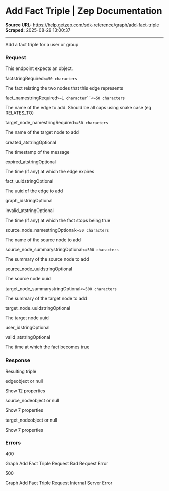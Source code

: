 # Add Fact Triple | Zep Documentation

**Source URL:** https://help.getzep.com/sdk-reference/graph/add-fact-triple  
**Scraped:** 2025-08-29 13:00:37

---

Add a fact triple for a user or group

### Request

This endpoint expects an object.

factstringRequired`<=50 characters`

The fact relating the two nodes that this edge represents

fact_namestringRequired`>=1 character``<=50 characters`

The name of the edge to add. Should be all caps using snake case (eg RELATES_TO)

target_node_namestringRequired`<=50 characters`

The name of the target node to add

created_atstringOptional

The timestamp of the message

expired_atstringOptional

The time (if any) at which the edge expires

fact_uuidstringOptional

The uuid of the edge to add

graph_idstringOptional

invalid_atstringOptional

The time (if any) at which the fact stops being true

source_node_namestringOptional`<=50 characters`

The name of the source node to add

source_node_summarystringOptional`<=500 characters`

The summary of the source node to add

source_node_uuidstringOptional

The source node uuid

target_node_summarystringOptional`<=500 characters`

The summary of the target node to add

target_node_uuidstringOptional

The target node uuid

user_idstringOptional

valid_atstringOptional

The time at which the fact becomes true

### Response

Resulting triple

edgeobject or null

Show 12 properties

source_nodeobject or null

Show 7 properties

target_nodeobject or null

Show 7 properties

### Errors

400

Graph Add Fact Triple Request Bad Request Error

500

Graph Add Fact Triple Request Internal Server Error
